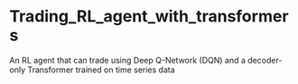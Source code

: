 # Trading_RL_agent_with_transformers
An RL agent that can trade using Deep Q-Network (DQN) and a decoder-only Transformer trained on time series data
